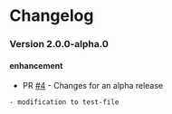 # Changelog

<!-- BEGIN_CHANGELOG_ACTION -->

<!-- BEGIN_CHANGELOG_FROM_4 -->
### Version 2.0.0-alpha.0

#### enhancement

* PR [#4](https://github.com/katiem0/auto-release-poc/pull/4) - Changes for an alpha release

```
- modification to test-file
```
<!-- END_CHANGELOG_FROM_4 -->

<!-- END_CHANGELOG_ACTION -->